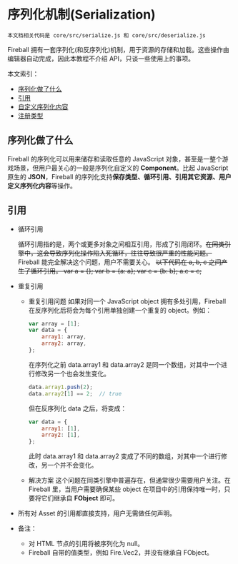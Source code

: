 # 序列化机制(Serialization)

`本文档相关代码是 core/src/serialize.js 和 core/src/deserialize.js`

Fireball 拥有一套序列化(和反序列化)机制，用于资源的存储和加载。这些操作由编辑器自动完成，因此本教程不介绍 API，只谈一些使用上的事项。

本文索引：
- [序列化做了什么](#intro)
- [引用](#reference)
- [自定义序列化内容](#custom)
- [注册类型](#type)

## <a name="intro"></a>序列化做了什么

Fireball 的序列化可以用来储存和读取任意的 JavaScript 对象，甚至是一整个游戏场景，但用户最关心的一般是序列化自定义的 **Component**。比起 JavaScript 原生的 **JSON**，Fireball 的序列化支持**保存类型、循环引用、引用其它资源、用户定义序列化内容**等操作。

## <a name="intro"></a>引用

- 循环引用
	
    循环引用指的是，两个或更多对象之间相互引用，形成了引用闭环。<del>在同类引擎中，这会导致序列化操作陷入死循环，往往导致很严重的性能问题。</del>Fireball 能完全解决这个问题，用户不需要关心。
    <del>
    以下代码在 a, b, c 之间产生了循环引用。
    var a = {};
    var b = {a: a};
    var c = {b: b};
    a.c = c;
    </del>
    
- 重复引用

	- 重复引用问题
      如果对同一个 JavaScript object 拥有多处引用，Fireball 在反序列化后将会为每个引用单独创建一个重复的 object。例如：
      ```js
      var array = [1];
      var data = {
          array1: array,
          array2: array,
      };
      ```
      在序列化之前 data.array1 和 data.array2 是同一个数组，对其中一个进行修改另一个也会发生变化。
      ```js
      data.array1.push(2);
      data.array2[1] == 2;	// true
      ```
      但在反序列化 data 之后，将变成：
      ```js
      var data = {
          array1: [1],
          array2: [1],
      };
      ```
      此时 data.array1 和 data.array2 变成了不同的数组，对其中一个进行修改，另一个并不会变化。
      
	- 解决方案
      这个问题在同类引擎中普遍存在，但通常很少需要用户关注。在 Fireball 里，当用户需要确保某些 object 在项目中的引用保持唯一时，只要将它们继承自 **FObject** 即可。
    
- 所有对 Asset 的引用都直接支持，用户无需做任何声明。

- 备注：
	- 对 HTML 节点的引用将被序列化为 null。
    - Fireball 自带的值类型，例如 Fire.Vec2，并没有继承自 FObject。


